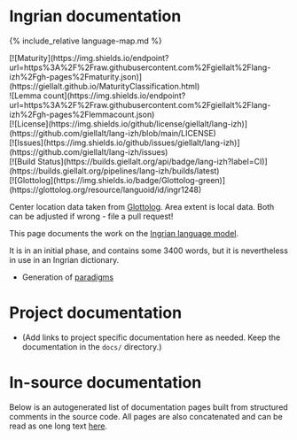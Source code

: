 # Ingrian documentation

<div class="twocolumn map" markdown="1">

{% include_relative language-map.md %}

<div class="badges" markdown="1">
[![Maturity](https://img.shields.io/endpoint?url=https%3A%2F%2Fraw.githubusercontent.com%2Fgiellalt%2Flang-izh%2Fgh-pages%2Fmaturity.json)](https://giellalt.github.io/MaturityClassification.html) <br/>
![Lemma count](https://img.shields.io/endpoint?url=https%3A%2F%2Fraw.githubusercontent.com%2Fgiellalt%2Flang-izh%2Fgh-pages%2Flemmacount.json) <br/>
[![License](https://img.shields.io/github/license/giellalt/lang-izh)](https://github.com/giellalt/lang-izh/blob/main/LICENSE) <br/>
[![Issues](https://img.shields.io/github/issues/giellalt/lang-izh)](https://github.com/giellalt/lang-izh/issues) <br/>
[![Build Status](https://builds.giellalt.org/api/badge/lang-izh?label=CI)](https://builds.giellalt.org/pipelines/lang-izh/builds/latest) <br/>
[![Glottolog](https://img.shields.io/badge/Glottolog-green)](https://glottolog.org/resource/languoid/id/ingr1248)
</div>

Center location data taken from [Glottolog](https://glottolog.org/). Area extent is local data. Both can be adjusted if wrong - file a pull request!

</div>

This page documents the work on the [Ingrian language model](http://github.com/giellalt/lang-izh). 

It is in an initial phase, and contains some 3400 words, but
it is nevertheless in use in an Ingrian dictionary.

* Generation of [paradigms](http://giellatekno.uit.no/cgi/p-izh.fi.html)

# Project documentation

* (Add links to project specific documentation here as needed. Keep the documentation in the `docs/` directory.)

# In-source documentation

Below is an autogenerated list of documentation pages built from structured comments in the source code. All pages are also concatenated and can be read as one long text [here](izh.md).
